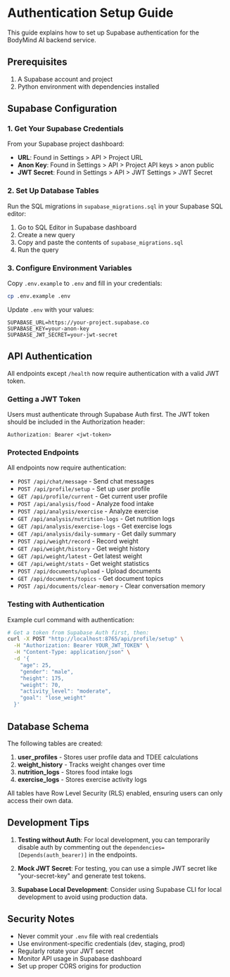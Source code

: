 # Authentication Setup Guide

This guide explains how to set up Supabase authentication for the BodyMind AI backend service.

## Prerequisites

1. A Supabase account and project
2. Python environment with dependencies installed

## Supabase Configuration

### 1. Get Your Supabase Credentials

From your Supabase project dashboard:
- **URL**: Found in Settings > API > Project URL
- **Anon Key**: Found in Settings > API > Project API keys > anon public
- **JWT Secret**: Found in Settings > API > JWT Settings > JWT Secret

### 2. Set Up Database Tables

Run the SQL migrations in `supabase_migrations.sql` in your Supabase SQL editor:
1. Go to SQL Editor in Supabase dashboard
2. Create a new query
3. Copy and paste the contents of `supabase_migrations.sql`
4. Run the query

### 3. Configure Environment Variables

Copy `.env.example` to `.env` and fill in your credentials:

```bash
cp .env.example .env
```

Update `.env` with your values:
```
SUPABASE_URL=https://your-project.supabase.co
SUPABASE_KEY=your-anon-key
SUPABASE_JWT_SECRET=your-jwt-secret
```

## API Authentication

All endpoints except `/health` now require authentication with a valid JWT token.

### Getting a JWT Token

Users must authenticate through Supabase Auth first. The JWT token should be included in the Authorization header:

```
Authorization: Bearer <jwt-token>
```

### Protected Endpoints

All endpoints now require authentication:
- `POST /api/chat/message` - Send chat messages
- `POST /api/profile/setup` - Set up user profile
- `GET /api/profile/current` - Get current user profile
- `POST /api/analysis/food` - Analyze food intake
- `POST /api/analysis/exercise` - Analyze exercise
- `GET /api/analysis/nutrition-logs` - Get nutrition logs
- `GET /api/analysis/exercise-logs` - Get exercise logs
- `GET /api/analysis/daily-summary` - Get daily summary
- `POST /api/weight/record` - Record weight
- `GET /api/weight/history` - Get weight history
- `GET /api/weight/latest` - Get latest weight
- `GET /api/weight/stats` - Get weight statistics
- `POST /api/documents/upload` - Upload documents
- `GET /api/documents/topics` - Get document topics
- `POST /api/documents/clear-memory` - Clear conversation memory

### Testing with Authentication

Example curl command with authentication:

```bash
# Get a token from Supabase Auth first, then:
curl -X POST "http://localhost:8765/api/profile/setup" \
  -H "Authorization: Bearer YOUR_JWT_TOKEN" \
  -H "Content-Type: application/json" \
  -d '{
    "age": 25,
    "gender": "male",
    "height": 175,
    "weight": 70,
    "activity_level": "moderate",
    "goal": "lose_weight"
  }'
```

## Database Schema

The following tables are created:

1. **user_profiles** - Stores user profile data and TDEE calculations
2. **weight_history** - Tracks weight changes over time
3. **nutrition_logs** - Stores food intake logs
4. **exercise_logs** - Stores exercise activity logs

All tables have Row Level Security (RLS) enabled, ensuring users can only access their own data.

## Development Tips

1. **Testing without Auth**: For local development, you can temporarily disable auth by commenting out the `dependencies=[Depends(auth_bearer)]` in the endpoints.

2. **Mock JWT Secret**: For testing, you can use a simple JWT secret like "your-secret-key" and generate test tokens.

3. **Supabase Local Development**: Consider using Supabase CLI for local development to avoid using production data.

## Security Notes

- Never commit your `.env` file with real credentials
- Use environment-specific credentials (dev, staging, prod)
- Regularly rotate your JWT secret
- Monitor API usage in Supabase dashboard
- Set up proper CORS origins for production